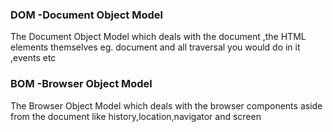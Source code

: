 ### DOM -Document Object Model

The Document Object Model which deals with the document ,the HTML elements themselves eg. document and all traversal you would do
in it ,events etc

### BOM -Browser Object Model

The Browser Object Model which deals with the browser components aside from the document like history,location,navigator and
screen
